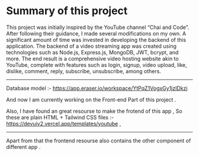 # Summary of this project

This project was initially inspired by the YouTube channel “Chai and Code”. After following their guidance, I made several modifications on my own. A significant amount of time was invested in developing the backend of this application. The backend of a video streaming app was created using technologies such as Node.js, Express.js, MongoDB, JWT, bcrypt, and more. The end result is a comprehensive video hosting website akin to YouTube, complete with features such as login, signup, video upload, like, dislike, comment, reply, subscribe, unsubscribe, among others.

---

Database model :- https://app.eraser.io/workspace/YtPqZ1VogxGy1jzIDkzj

And now I am currently working on the Front-end Part of this project .

Also, I have found an great resourse to make the frotend of this app , So these are plain HTML + Tailwind CSS files :- https://devuiv2.vercel.app/templates/youtube ,

---

Apart from that the frontend resourse also contains the other component of different app .
